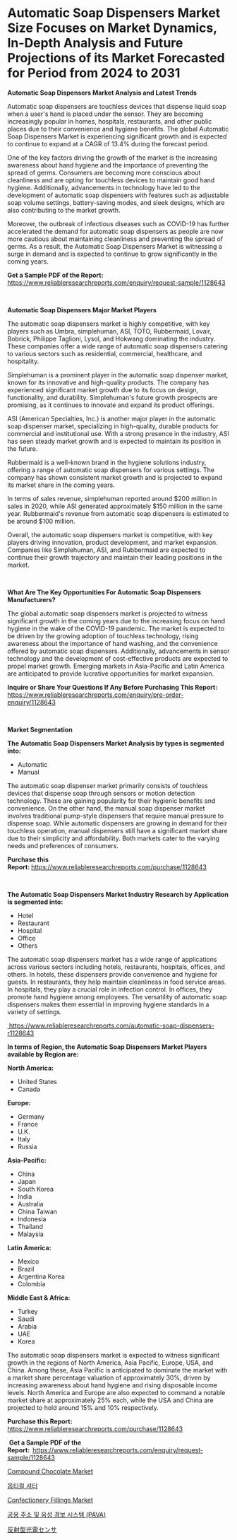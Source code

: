 <p><h1>Automatic Soap Dispensers Market Size Focuses on Market Dynamics, In-Depth Analysis and Future Projections of its Market Forecasted for Period from 2024 to 2031</h1></p><p><strong>Automatic Soap Dispensers Market Analysis and Latest Trends</strong></p>
<p><p>Automatic soap dispensers are touchless devices that dispense liquid soap when a user's hand is placed under the sensor. They are becoming increasingly popular in homes, hospitals, restaurants, and other public places due to their convenience and hygiene benefits. The global Automatic Soap Dispensers Market is experiencing significant growth and is expected to continue to expand at a CAGR of 13.4% during the forecast period.</p><p>One of the key factors driving the growth of the market is the increasing awareness about hand hygiene and the importance of preventing the spread of germs. Consumers are becoming more conscious about cleanliness and are opting for touchless devices to maintain good hand hygiene. Additionally, advancements in technology have led to the development of automatic soap dispensers with features such as adjustable soap volume settings, battery-saving modes, and sleek designs, which are also contributing to the market growth.</p><p>Moreover, the outbreak of infectious diseases such as COVID-19 has further accelerated the demand for automatic soap dispensers as people are now more cautious about maintaining cleanliness and preventing the spread of germs. As a result, the Automatic Soap Dispensers Market is witnessing a surge in demand and is expected to continue to grow significantly in the coming years.</p></p>
<p><strong>Get a Sample PDF of the Report:&nbsp;</strong> <a href="https://www.reliableresearchreports.com/enquiry/request-sample/1128643">https://www.reliableresearchreports.com/enquiry/request-sample/1128643</a></p>
<p>&nbsp;</p>
<p><strong>Automatic Soap Dispensers Major Market Players</strong></p>
<p><p>The automatic soap dispensers market is highly competitive, with key players such as Umbra, simplehuman, ASI, TOTO, Rubbermaid, Lovair, Bobrick, Philippe Taglioni, Lysol, and Hokwang dominating the industry. These companies offer a wide range of automatic soap dispensers catering to various sectors such as residential, commercial, healthcare, and hospitality.</p><p>Simplehuman is a prominent player in the automatic soap dispenser market, known for its innovative and high-quality products. The company has experienced significant market growth due to its focus on design, functionality, and durability. Simplehuman's future growth prospects are promising, as it continues to innovate and expand its product offerings.</p><p>ASI (American Specialties, Inc.) is another major player in the automatic soap dispenser market, specializing in high-quality, durable products for commercial and institutional use. With a strong presence in the industry, ASI has seen steady market growth and is expected to maintain its position in the future.</p><p>Rubbermaid is a well-known brand in the hygiene solutions industry, offering a range of automatic soap dispensers for various settings. The company has shown consistent market growth and is projected to expand its market share in the coming years.</p><p>In terms of sales revenue, simplehuman reported around $200 million in sales in 2020, while ASI generated approximately $150 million in the same year. Rubbermaid's revenue from automatic soap dispensers is estimated to be around $100 million.</p><p>Overall, the automatic soap dispensers market is competitive, with key players driving innovation, product development, and market expansion. Companies like Simplehuman, ASI, and Rubbermaid are expected to continue their growth trajectory and maintain their leading positions in the market.</p></p>
<p>&nbsp;</p>
<p><strong>What Are The Key Opportunities For Automatic Soap Dispensers Manufacturers?</strong></p>
<p><p>The global automatic soap dispensers market is projected to witness significant growth in the coming years due to the increasing focus on hand hygiene in the wake of the COVID-19 pandemic. The market is expected to be driven by the growing adoption of touchless technology, rising awareness about the importance of hand washing, and the convenience offered by automatic soap dispensers. Additionally, advancements in sensor technology and the development of cost-effective products are expected to propel market growth. Emerging markets in Asia-Pacific and Latin America are anticipated to provide lucrative opportunities for market expansion.</p></p>
<p><strong>Inquire or Share Your Questions If Any Before Purchasing This Report:</strong> <a href="https://www.reliableresearchreports.com/enquiry/pre-order-enquiry/1128643">https://www.reliableresearchreports.com/enquiry/pre-order-enquiry/1128643</a></p>
<p>&nbsp;</p>
<p><strong>Market Segmentation</strong></p>
<p><strong>The Automatic Soap Dispensers Market Analysis by types is segmented into:</strong></p>
<p><ul><li>Automatic</li><li>Manual</li></ul></p>
<p><p>The automatic soap dispenser market primarily consists of touchless devices that dispense soap through sensors or motion detection technology. These are gaining popularity for their hygienic benefits and convenience. On the other hand, the manual soap dispenser market involves traditional pump-style dispensers that require manual pressure to dispense soap. While automatic dispensers are growing in demand for their touchless operation, manual dispensers still have a significant market share due to their simplicity and affordability. Both markets cater to the varying needs and preferences of consumers.</p></p>
<p><strong>Purchase this Report:&nbsp;</strong><a href="https://www.reliableresearchreports.com/purchase/1128643">https://www.reliableresearchreports.com/purchase/1128643</a></p>
<p>&nbsp;</p>
<p><strong>The Automatic Soap Dispensers Market Industry Research by Application is segmented into:</strong></p>
<p><ul><li>Hotel</li><li>Restaurant</li><li>Hospital</li><li>Office</li><li>Others</li></ul></p>
<p><p>The automatic soap dispensers market has a wide range of applications across various sectors including hotels, restaurants, hospitals, offices, and others. In hotels, these dispensers provide convenience and hygiene for guests. In restaurants, they help maintain cleanliness in food service areas. In hospitals, they play a crucial role in infection control. In offices, they promote hand hygiene among employees. The versatility of automatic soap dispensers makes them essential in improving hygiene standards in a variety of settings.</p></p>
<p><a href="https://www.reliableresearchreports.com/automatic-soap-dispensers-r1128643">&nbsp;https://www.reliableresearchreports.com/automatic-soap-dispensers-r1128643</a></p>
<p><strong>In terms of Region, the Automatic Soap Dispensers Market Players available by Region are:</strong></p>
<p>
    <p> <strong> North America: </strong>
        <ul>
            <li>United States</li>
            <li>Canada</li>
        </ul>
        </p> 
    <p> <strong> Europe: </strong>
        <ul>
            <li>Germany</li>
            <li>France</li>
            <li>U.K.</li>
            <li>Italy</li>
            <li>Russia</li>
        </ul>
        </p> 
    <p> <strong> Asia-Pacific: </strong>
        <ul>
            <li>China</li>
            <li>Japan</li>
            <li>South Korea</li>
            <li>India</li>
            <li>Australia</li>
            <li>China Taiwan</li>
            <li>Indonesia</li>
            <li>Thailand</li>
            <li>Malaysia</li>
        </ul>
        </p> 
    <p> <strong> Latin America: </strong>
        <ul>
            <li>Mexico</li>
            <li>Brazil</li>
            <li>Argentina Korea</li>
            <li>Colombia</li>
        </ul>
        </p> 
    <p> <strong> Middle East & Africa: </strong>
        <ul>
            <li>Turkey</li>
            <li>Saudi</li>
            <li>Arabia</li>
            <li>UAE</li>
            <li>Korea</li>
        </ul>
    </p>
    </p>
<p><p>The automatic soap dispensers market is expected to witness significant growth in the regions of North America, Asia Pacific, Europe, USA, and China. Among these, Asia Pacific is anticipated to dominate the market with a market share percentage valuation of approximately 30%, driven by increasing awareness about hand hygiene and rising disposable income levels. North America and Europe are also expected to command a notable market share at approximately 25% each, while the USA and China are projected to hold around 15% and 10% respectively.</p></p>
<p><strong>Purchase this Report: </strong><a href="https://www.reliableresearchreports.com/purchase/1128643">https://www.reliableresearchreports.com/purchase/1128643</a></p>
<p>&nbsp;<strong>Get a Sample PDF of the Report:&nbsp;&nbsp;</strong><a href="https://www.reliableresearchreports.com/enquiry/request-sample/1128643">https://www.reliableresearchreports.com/enquiry/request-sample/1128643</a></p>
<p><strong></strong></p>
<p><p><a href="https://github.com/itulahketika112/Market-Research-Report-List-1/blob/main/compound-chocolate-market.md">Compound Chocolate Market</a></p><p><a href="https://medium.com/@allanchulist567567jdf/%EA%B4%91%ED%95%99-%EC%85%94%ED%84%B0-%EC%8B%9C%EC%9E%A5%EC%9D%98-%EC%8B%A0%ED%9D%A5-%ED%8A%B8%EB%A0%8C%EB%93%9C-%EB%B0%8F-2024%EB%85%84%EB%B6%80%ED%84%B0-2031%EB%85%84%EA%B9%8C%EC%A7%80%EC%9D%98-%EB%AF%B8%EB%9E%98-%EC%A0%84%EB%A7%9D-24039eadbe8b">옵티컬 셔터</a></p><p><a href="https://github.com/NorbertYates/Market-Research-Report-List-5/blob/main/confectionery-fillings-market.md">Confectionery Fillings Market</a></p><p><a href="https://github.com/rustymarie2024/Market-Research-Report-List-1/blob/main/5190649162884.md">공용 주소 및 음성 경보 시스템 (PAVA)</a></p><p><a href="https://medium.com/@elenorkiehn/%E3%82%B0%E3%83%AD%E3%83%BC%E3%83%90%E3%83%AB%E3%82%BF%E3%82%A4%E3%83%97%E3%83%95%E3%82%A9%E3%83%88%E3%82%BB%E3%83%B3%E3%82%B5%E3%83%BC%E7%94%A3%E6%A5%AD-%E7%A8%AE%E9%A1%9E-%E5%BF%9C%E7%94%A8-%E5%B8%82%E5%A0%B4%E3%83%97%E3%83%AC%E3%82%A4%E3%83%A4%E3%83%BC-%E5%9C%B0%E5%9F%9F%E5%88%A5%E6%88%90%E9%95%B7%E5%88%86%E6%9E%90-%E5%B0%86%E6%9D%A5%E3%81%AE%E3%82%B7%E3%83%8A%E3%83%AA%E3%82%AA-2024%E5%B9%B4-2031%E5%B9%B4-86642defa4ac">反射型光電センサ</a></p></p>